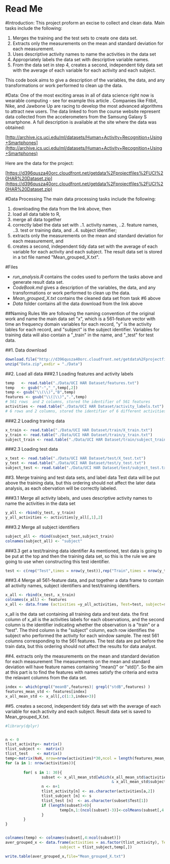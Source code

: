 Read Me
==========================
#Introduction:
This project proform an excise to collect and clean data. Main tasks include the following: 

1. Merges the training and the test sets to create one data set.
2. Extracts only the measurements on the mean and standard deviation for each measurement. 
3. Uses descriptive activity names to name the activities in the data set
4. Appropriately labels the data set with descriptive variable names. 
5. From the data set in step 4, creates a second, independent tidy data set with the average of each variable for each activity and each subject.

This code book aims to give a description of the variables, the data, and any transformations or work performed to clean up the data.

#Data: 
One of the most exciting areas in all of data science right now is wearable computing - see for example this article . Companies like Fitbit, Nike, and Jawbone Up are racing to develop the most advanced algorithms to attract new users. The data linked to from the course website represent data collected from the accelerometers from the Samsung Galaxy S smartphone. A full description is available at the site where the data was obtained: 

[http://archive.ics.uci.edu/ml/datasets/Human+Activity+Recognition+Using+Smartphones](http://archive.ics.uci.edu/ml/datasets/Human+Activity+Recognition+Using+Smartphones) 

Here are the data for the project: 

[https://d396qusza40orc.cloudfront.net/getdata%2Fprojectfiles%2FUCI%20HAR%20Dataset.zip](https://d396qusza40orc.cloudfront.net/getdata%2Fprojectfiles%2FUCI%20HAR%20Dataset.zip)

#Data Processing
The main data processing tasks include the following: 
1. downloading the data from the link above, then 
2. load all data table to R,
3. merge all data together
4. correctly label the data set with
..1. activity names,
..2. feature names,
..3. test or training data, and 
..4. subject identifier;
5. extracts only the measurements on the mean and standard deviation for each measurement, and 
6. creates a second, independent tidy data set with the average of each variable for each activity and each subject. The result data set is stored in a txt file named "Mean_grouped_X.txt".

#Files
- *run_analysis.R* contains the codes used to perform the tasks above and generate result data set.
- *CodeBook.md* gives a description of the variables, the data, and any transformations or work performed to clean up the data.
- *Mean_grouped_X.txt* contains the cleaned data set from task #6 above
- *Data* folder contains all the data download from the link above

##Naming Rules
We are following the naming convention of the original work and name the main data set "x", which is a 561-feature vector with time an frequency domain variables for each record, "y" is the activity lables for each record, and "subject" is the subject identifier. Variables for training data will also contain a "_train" in the name, and "_test" for test data. 

##1. Data download

```r
download.file("http://d396qusza40orc.cloudfront.net/getdata%2Fprojectfiles%2FUCI%20HAR%20Dataset.zip",destfile="Data.zip")
unzip("Data.zip",exdir = "./Data")
```
##2. Load all data
###2.1 Loading features and activity labels

```r
temp   <- read.table("./Data/UCI HAR Dataset/features.txt")  
temp   <- gsub("-","_",temp[,2])
temp <- gsub("\\(\\)","B",temp)
features <- gsub("\\(|\\)",".",temp)
# 561 rows  and 2 columns, stored the identifier of 561 features
activities <- read.table("./Data/UCI HAR Dataset/activity_labels.txt")
# 6 rows and 2 columns, stored the identifier of 6 different activities
```

###2.2 Loading traning data

```r
x_train <- read.table("./Data/UCI HAR Dataset/train/X_train.txt")
y_train <- read.table("./Data/UCI HAR Dataset/train/y_train.txt")
subject_train <- read.table("./Data/UCI HAR Dataset/train/subject_train.txt")
```

###2.3 Loading test data

```r
x_test <- read.table("./Data/UCI HAR Dataset/test/X_test.txt")
y_test <- read.table("./Data/UCI HAR Dataset/test/y_test.txt")
subject_test <- read.table("./Data/UCI HAR Dataset/test/subject_test.txt")
```
##3. Merge training and test data sets, and label data
Test data will be put above the training data, but this ordering should not affect the later data analysis, as each obervation will be correctly labeled. 

###3.1 Merge all activity labels, and uses descriptive activity names to name the activities in the data set

```r
y_all <- rbind(y_test, y_train)
y_all_activities <- activities[y_all[,1],2]
```
###3.2 Merge all subject identifiers

```r
subject_all <- rbind(subject_test,subject_train)
colnames(subject_all) <- "subject"
```
###3.3 get a test/training data identifier
As mentioned, test data is going to be put at the top and then the training data set, so this is the rule we are going to use when constructing this test identifier. 

```r
test <- c(rep("Test",times = nrow(y_test)),rep("Train",times = nrow(y_train)))
```
###3.4 Merge all 561-feature data, and put together a data frame to contain all activity names, subject identifiers and test/training identifiers.

```r
x_all <- rbind(x_test, x_train)
colnames(x_all) <- features
x_all <- data.frame (activities =y_all_activities, Test=test, subject=subject_all, x_all[,])
```
x_all is the data set containing all training data and test data. the first column of x_all is the activities labels for each observations, and the second column is the identifier indicating whether the observation is a "train" or a "test". The third column is the "subject" column, each row identifies the subject who performed the activity for each window sample. The rest 561 columns corresponding to the 561 features. The test data are put before the train data, but this ordering should not affect the results for data analyst. 

##4. extracts only the measurements on the mean and standard deviation for each measurement
The measurements on the mean and standard deviation will have feature names containing "mean()" or "std()". So the aim at this part is to find the features with names satisfy the criteria and extra the relavant columns from the data set. 

```r
index <- which(grepl("meanB",features)| grepl("stdB",features) ) 
features_mean_std <- features[index]
x_all_mean_std <- x_all[,c(1:3,index+3)]
```
##5. creates a second, independent tidy data set with the average of each variable for each activity and each subject. Result data set is saved to Mean_grouped_X.txt.

```r
#library(dplyr)


n <- 0
tlist_activity<- matrix()
tlist_subject <-  matrix()
tlist_test    <- matrix()
temp<-matrix(NaN, nrow=nrow(activities)*30,ncol = length(features_mean_std))
for (a in 1: nrow(activities)){
        
        for( s in 1: 30){
                subset <- x_all_mean_std[which(x_all_mean_std$activities==activities[a,2] 
                                               & x_all_mean_std$subject==s),]       
                n <- n+1
                tlist_activity[n] <- as.character(activities[a,2])
                tlist_subject [n] <- s 
                tlist_test [n]  <- as.character(subset$Test[1])
                if (length(subset)>0){
                        temp[n,1:(ncol(subset)-3)]<-colMeans(subset[,4:ncol(subset)])
                }
        }
}


colnames(temp) <- colnames(subset[,4:ncol(subset)])
aver_grouped_x <- data.frame(activities = as.factor(tlist_activity), Test = as.factor(tlist_test),      
                        subject = tlist_subject,temp[,])

write.table(aver_grouped_x,file="Mean_grouped_X.txt")
```


